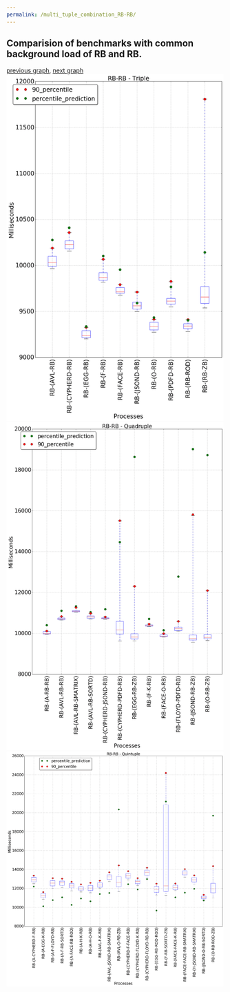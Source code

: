 ```yaml
---
permalink: /multi_tuple_combination_RB-RB/
---
```



## Comparision of benchmarks with common background load of RB and RB.

[previous graph](../multi_tuple_combination_RB-PDFD/), [next graph](../multi_tuple_combination_RB-ROD/)
![graph figure](./images/triple/RB/RB-RB_box.png)![graph figure](./images/quadruple/RB/RB-RB_box.png)![graph figure](./images/quintuple/RB/RB-RB_box.png)